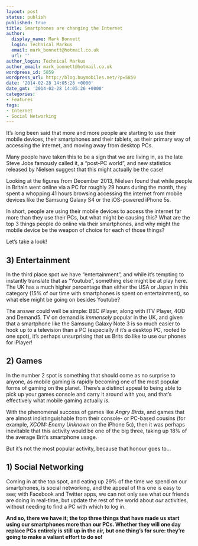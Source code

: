 ```yaml
---
layout: post
status: publish
published: true
title: Smartphones are changing the Internet
author:
  display_name: Mark Bonnett
  login: Technical Markus
  email: mark_bonnett@hotmail.co.uk
  url: ''
author_login: Technical Markus
author_email: mark_bonnett@hotmail.co.uk
wordpress_id: 5859
wordpress_url: http://blog.buymobiles.net/?p=5859
date: '2014-02-28 14:05:26 +0000'
date_gmt: '2014-02-28 14:05:26 +0000'
categories:
- Features
tags:
- Internet
- Social Networking
---
```

<p><span class="postStandFirst">It&rsquo;s long been said that more and more people are starting to use their mobile devices, their smartphones and their tablets, as their primary way of accessing the internet, and moving away from desktop PCs.</span></p>
<p>Many people have taken this to be a sign that we are living in, as the late Steve Jobs famously called it, a &ldquo;post-PC world&rdquo;, and new statistics released by Nielsen suggest that this might actually be the case!</p>
<p>Looking at the figures from December 2013, Nielsen found that while people in Britain went online via a PC for roughly 29 hours during the month, they spent a whopping 41 hours browsing accessing the internet from mobile devices like the Samsung Galaxy S4 or the iOS-powered iPhone 5s.</p>
<p>In short, people are using their mobile devices to access the internet far more than they use their PCs, but what might be causing this? What are the top 3 things people do online via their smartphones, and why might the mobile device be the weapon of choice for each of those things?</p>
<p>Let&rsquo;s take a look!</p>
<h2>3) Entertainment</h2>
<p>In the third place spot we have &ldquo;entertainment&rdquo;, and while it&rsquo;s tempting to instantly translate that as &ldquo;Youtube&rdquo;, something else might be at play here. The UK has a much higher percentage than either the USA or Japan in this category (15% of our time with smartphones is spent on entertainment), so what else might be going on besides Youtube?</p>
<p>The answer could well be simple: BBC iPlayer, along with ITV Player, 4OD and Demand5. TV on demand is&nbsp;<em>immensely</em>&nbsp;popular in the UK, and given that a smartphone like the Samsung Galaxy Note 3 is so much easier to hook up to a television than a PC (especially if it&rsquo;s a desktop PC, rooted to one spot), it&rsquo;s perhaps unsurprising that us Brits do like to use our phones for iPlayer!</p>
<h2>2) Games</h2>
<p>In the number 2 spot is something that should come as no surprise to anyone, as mobile gaming is rapidly becoming one of the most popular forms of gaming on the planet. There&rsquo;s a distinct appeal to being able to pick up your games console and carry it around with you, and that&rsquo;s effectively what mobile gaming actually&nbsp;<em>is</em>.</p>
<p>With the phenomenal success of games like&nbsp;<em>Angry Birds</em>, and games that are almost indistinguishable from their console- or PC-based cousins (for example,&nbsp;<em>XCOM: Enemy Unknown</em>&nbsp;on the iPhone 5c), then it was perhaps inevitable that this activity would be one of the big three, taking up 18% of the average Brit&rsquo;s smartphone usage.</p>
<p>But it&rsquo;s not the most popular activity, because that honour goes to...</p>
<h2>1) Social Networking</h2>
<p>Coming in at the top spot, and eating up 29% of the time we spend on our smartphones, is social networking, and the appeal of this one is easy to see; with Facebook and Twitter apps, we can not only see what our friends are doing in real-time, but update the rest of the world about&nbsp;<em>our</em>&nbsp;activities, without needing to find a PC with which to log in.</p>
<p><strong>And so, there we have it; the top three things that have made us start using our smartphones more than our PCs. Whether they will one day replace PCs entirely is still up in the air, but one thing&rsquo;s for sure: they&rsquo;re going to make a valiant effort to do so!</strong></p>

